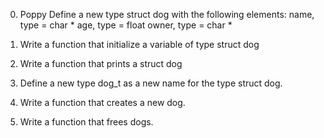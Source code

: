 0. Poppy Define a new type struct dog with the following elements:
      name, type = char *
      age, type = float
      owner, type = char *

1. Write a function that initialize a variable of type struct dog
2. Write a function that prints a struct dog
3. Define a new type dog_t as a new name for the type struct dog.
4. Write a function that creates a new dog.
5. Write a function that frees dogs.
